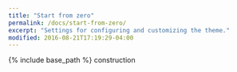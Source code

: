 ```yaml
---
title: "Start from zero"
permalink: /docs/start-from-zero/
excerpt: "Settings for configuring and customizing the theme."
modified: 2016-08-21T17:19:29-04:00
---
```


{% include base_path %}
construction
